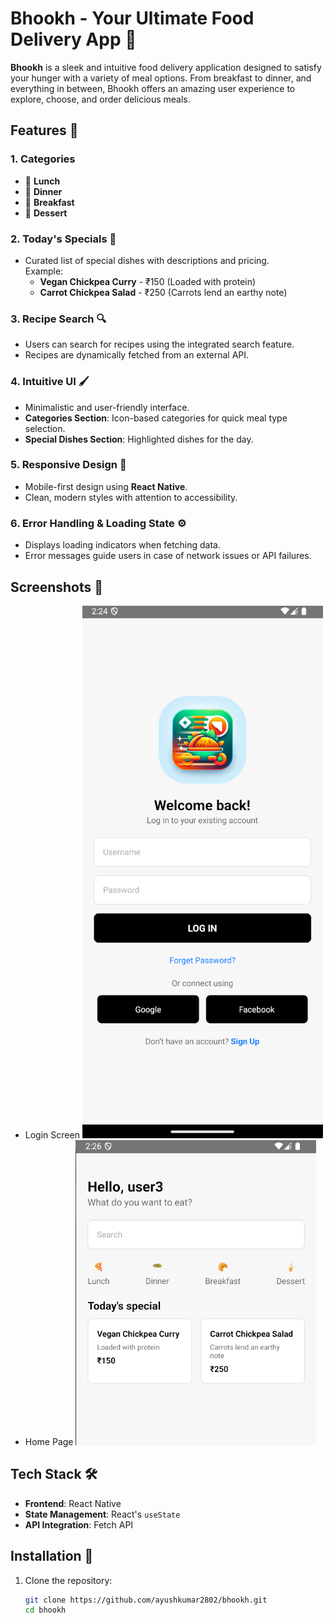 # Bhookh - Your Ultimate Food Delivery App 🍔

**Bhookh** is a sleek and intuitive food delivery application designed to satisfy your hunger with a variety of meal options. From breakfast to dinner, and everything in between, Bhookh offers an amazing user experience to explore, choose, and order delicious meals.

## Features 🚀

### 1. Categories
- 🍕 **Lunch**  
- 🥗 **Dinner**  
- 🥐 **Breakfast**  
- 🍦 **Dessert**

### 2. Today's Specials 🌟
- Curated list of special dishes with descriptions and pricing.  
  Example:  
  - **Vegan Chickpea Curry** - ₹150 (Loaded with protein)  
  - **Carrot Chickpea Salad** - ₹250 (Carrots lend an earthy note)

### 3. Recipe Search 🔍
- Users can search for recipes using the integrated search feature.  
- Recipes are dynamically fetched from an external API.

### 4. Intuitive UI 🖌️
- Minimalistic and user-friendly interface.  
- **Categories Section**: Icon-based categories for quick meal type selection.  
- **Special Dishes Section**: Highlighted dishes for the day.

### 5. Responsive Design 📱
- Mobile-first design using **React Native**.  
- Clean, modern styles with attention to accessibility.

### 6. Error Handling & Loading State ⚙️
- Displays loading indicators when fetching data.  
- Error messages guide users in case of network issues or API failures.

## Screenshots 📸
- Login Screen
![Loading Screen](loginss.png)
- Home Page
![Home Page](home1ss.png)


## Tech Stack 🛠️
- **Frontend**: React Native  
- **State Management**: React's `useState`  
- **API Integration**: Fetch API  

## Installation 🔧

1. Clone the repository:
   ```bash
   git clone https://github.com/ayushkumar2802/bhookh.git
   cd bhookh
